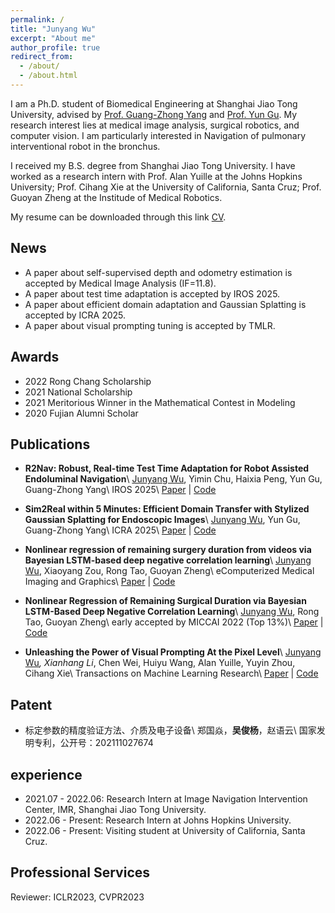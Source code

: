 ```yaml
---
permalink: /
title: "Junyang Wu"
excerpt: "About me"
author_profile: true
redirect_from: 
  - /about/
  - /about.html
---
```


I am a Ph.D. student of Biomedical Engineering at Shanghai Jiao Tong University, advised by [Prof. Guang-Zhong Yang](https://imr.sjtu.edu.cn/Keynote_Speaker/3049.html) and [Prof. Yun Gu](https://imr.sjtu.edu.cn/en/po_facultyv/531.html). My research interest lies at medical image analysis, surgical robotics, and computer vision. I am particularly interested in Navigation of pulmonary interventional robot in the bronchus. 

I received my B.S. degree from Shanghai Jiao Tong University. I have worked as a research intern with Prof. Alan Yuille at the Johns Hopkins University; Prof. Cihang Xie at the University of California, Santa Cruz; Prof. Guoyan Zheng at the Institude of Medical Robotics.

My resume can be downloaded through this link [CV](https://github.com/jywu511/jywu511.github.io/blob/master/_CV/CV_Junyang%20Wu.pdf).

## News 
* A paper about self-supervised depth and odometry estimation is accepted by Medical Image Analysis (IF=11.8).
* A paper about test time adaptation is accepted by IROS 2025.
* A paper about efficient domain adaptation and Gaussian Splatting is accepted by ICRA 2025.
* A paper about visual prompting tuning is accepted by TMLR.

## Awards
* 2022  Rong Chang Scholarship
* 2021 National Scholarship
* 2021 Meritorious Winner in the Mathematical Contest in Modeling
* 2020 Fujian Alumni Scholar




## Publications

* **R2Nav: Robust, Real-time Test Time Adaptation for Robot Assisted Endoluminal Navigation**\\
  <u>Junyang Wu</u>, Yimin Chu, Haixia Peng, Yun Gu, Guang-Zhong Yang\\
  IROS 2025\\
  [Paper]() | [Code](https://github.com/EndoluminalSurgicalVision-IMR/R2Nav)

* **Sim2Real within 5 Minutes: Efficient Domain Transfer with Stylized Gaussian Splatting for Endoscopic Images**\\
  <u>Junyang Wu</u>, Yun Gu, Guang-Zhong Yang\\
  ICRA 2025\\
  [Paper](https://arxiv.org/pdf/2403.10860) | [Code](https://github.com/EndoluminalSurgicalVision-IMR/Sim2Real5Mins)

* **Nonlinear regression of remaining surgery duration from videos via Bayesian LSTM-based deep negative correlation learning**\\
  <u>Junyang Wu</u>, Xiaoyang Zou, Rong Tao, Guoyan Zheng\\
  eComputerized Medical Imaging and Graphics\\
  [Paper](https://www.sciencedirect.com/science/article/abs/pii/S0895611123001325) | [Code](https://github.com/jywu511/BD-Net)


* **Nonlinear Regression of Remaining Surgical Duration via Bayesian LSTM-Based Deep Negative Correlation Learning**\\
  <u>Junyang Wu</u>, Rong Tao, Guoyan Zheng\\
  early accepted by MICCAI 2022 (Top 13%)\\
  [Paper](https://link.springer.com/chapter/10.1007/978-3-031-16449-1_40) | [Code](https://github.com/jywu511/BD-Net)

* **Unleashing the Power of Visual Prompting At the Pixel Level**\\
  <u>Junyang Wu</u><sup>*</sup>, Xianhang Li<sup>*</sup>, Chen Wei, Huiyu Wang, Alan Yuille, Yuyin Zhou, Cihang Xie\\
  Transactions on Machine Learning Research\\
  [Paper](https://arxiv.org/abs/2212.10556) | [Code](https://github.com/UCSC-VLAA/EVP)


## Patent
* 标定参数的精度验证方法、介质及电子设备\\
  郑国焱，**吴俊杨**，赵语云\\
  国家发明专利，公开号：202111027674


## experience
* 2021.07 - 2022.06: Research Intern at Image Navigation Intervention Center, IMR, Shanghai Jiao Tong University.
* 2022.06 - Present: Research Intern at Johns Hopkins University.
* 2022.06 - Present: Visiting student at University of California, Santa Cruz.


## Professional Services
Reviewer: ICLR2023, CVPR2023




